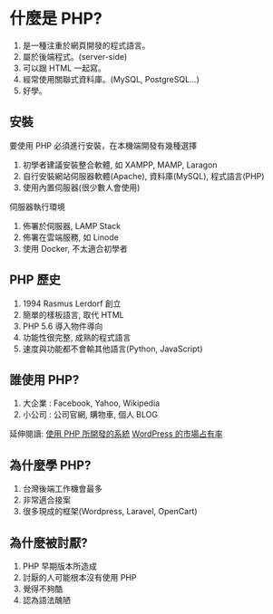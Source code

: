 # 什麼是 PHP?

1. 是一種注重於網頁開發的程式語言。
2. 屬於後端程式。(server-side)
3. 可以跟 HTML 一起寫。
4. 經常使用關聯式資料庫。(MySQL, PostgreSQL...)
5. 好學。

## 安裝

要使用 PHP 必須進行安裝，在本機端開發有幾種選擇

1. 初學者建議安裝整合軟體, 如 XAMPP, MAMP, Laragon
2. 自行安裝網站伺服器軟體(Apache), 資料庫(MySQL), 程式語言(PHP)
3. 使用內置伺服器(很少數人會使用)

伺服器執行環境

1. 佈署於伺服器, LAMP Stack
2. 佈署在雲端服務, 如 Linode
3. 使用 Docker, 不太適合初學者

## PHP 歷史

1. 1994 Rasmus Lerdorf 創立
2. 簡單的樣板語言, 取代 HTML
3. PHP 5.6 導入物件導向
4. 功能性很完整, 成熟的程式語言
5. 速度與功能都不會輸其他語言(Python, JavaScript)

## 誰使用 PHP?

1. 大企業 : Facebook, Yahoo, Wikipedia
2. 小公司 : 公司官網, 購物車, 個人 BLOG

延伸閱讀:
[使用 PHP 所開發的系統](https://yourstory.com/mystory/top-10-websites-developed-in-php/amp)
[WordPress 的市場占有率](https://www.cminds.com/wordpress-market-share-2021/)

## 為什麼學 PHP?

1. 台灣後端工作機會最多
2. 非常適合接案
3. 很多現成的框架(Wordpress, Laravel, OpenCart)

## 為什麼被討厭?

1. PHP 早期版本所造成
2. 討厭的人可能根本沒有使用 PHP
3. 覺得不夠酷
4. 認為語法醜陋
